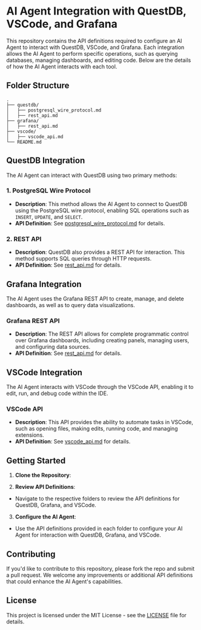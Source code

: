 # AI Agent Integration with QuestDB, VSCode, and Grafana

This repository contains the API definitions required to configure an AI Agent to interact with QuestDB, VSCode, and Grafana. Each integration allows the AI Agent to perform specific operations, such as querying databases, managing dashboards, and editing code. Below are the details of how the AI Agent interacts with each tool.

## Folder Structure
```
.
├── questdb/
│   ├── postgresql_wire_protocol.md
│   ├── rest_api.md
├── grafana/
│   ├── rest_api.md
├── vscode/
│   ├── vscode_api.md
└── README.md
```



## QuestDB Integration

The AI Agent can interact with QuestDB using two primary methods:

### 1. PostgreSQL Wire Protocol
- **Description**: This method allows the AI Agent to connect to QuestDB using the PostgreSQL wire protocol, enabling SQL operations such as `INSERT`, `UPDATE`, and `SELECT`.
- **API Definition**: See [postgresql_wire_protocol.md](./questdb/postgresql_wire_protocol.md) for details.

### 2. REST API
- **Description**: QuestDB also provides a REST API for interaction. This method supports SQL queries through HTTP requests.
- **API Definition**: See [rest_api.md](./questdb/rest_api.md) for details.

## Grafana Integration

The AI Agent uses the Grafana REST API to create, manage, and delete dashboards, as well as to query data visualizations.

### Grafana REST API
- **Description**: The REST API allows for complete programmatic control over Grafana dashboards, including creating panels, managing users, and configuring data sources.
- **API Definition**: See [rest_api.md](./grafana/rest_api.md) for details.

## VSCode Integration

The AI Agent interacts with VSCode through the VSCode API, enabling it to edit, run, and debug code within the IDE.

### VSCode API
- **Description**: This API provides the ability to automate tasks in VSCode, such as opening files, making edits, running code, and managing extensions.
- **API Definition**: See [vscode_api.md](./vscode/vscode_api.md) for details.

## Getting Started

1. **Clone the Repository**:



2. **Review API Definitions**:
- Navigate to the respective folders to review the API definitions for QuestDB, Grafana, and VSCode.

3. **Configure the AI Agent**:
- Use the API definitions provided in each folder to configure your AI Agent for interaction with QuestDB, Grafana, and VSCode.

## Contributing

If you'd like to contribute to this repository, please fork the repo and submit a pull request. We welcome any improvements or additional API definitions that could enhance the AI Agent's capabilities.

## License

This project is licensed under the MIT License - see the [LICENSE](./LICENSE) file for details.

